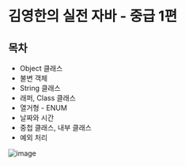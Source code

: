 # 김영한의 실전 자바 - 중급 1편

## 목차
* Object 클래스
* 불변 객체
* String 클래스
* 래퍼, Class 클래스
* 열거형 - ENUM
* 날짜와 시간
* 중첩 클래스, 내부 클래스
* 예외 처리

![image](https://github.com/user-attachments/assets/39d14dd2-9600-4a3c-9d56-36ec580fa5d8)
